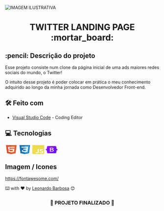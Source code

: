 ![IMAGEM ILUSTRATIVA](https://user-images.githubusercontent.com/87662269/191378172-f6c1885b-ab94-4e3d-a65e-90833b8125aa.JPG)

<h1 align="center">
 TWITTER LANDING PAGE :mortar_board:
</h1>

<h2>
  :pencil: Descrição do projeto
</h2>

<p>
Esse projeto consiste num clone da página inicial de uma ads maiores redes sociais do mundo, o Twitter!
  
O intuito desse projeto é poder colocar em prática o meu conhecimento adquirido ao longo da minha jornada como Desenvolvedor Front-end.
</p>

## 🛠️ Feito com
* [Visual Studio Code](https://code.visualstudio.com) - Coding Editor

## 💻 Tecnologias
<div display="flex">
  <img align="center" alt="leo-HTML" height="30" width="40" src="https://raw.githubusercontent.com/devicons/devicon/master/icons/html5/html5-original.svg">
 <img align="center" alt="leo-CSS" height="30" width="40" src="https://raw.githubusercontent.com/devicons/devicon/master/icons/css3/css3-original.svg">
 <img align="center" alt="leo-Js" height="30" width="40" src="https://raw.githubusercontent.com/devicons/devicon/master/icons/javascript/javascript-plain.svg">
 <img align="center" alt="leo-Bootstrap" height="30" width="40" src="https://raw.githubusercontent.com/devicons/devicon/master/icons/bootstrap/bootstrap-original.svg">
</div>

## Imagem / Icones

https://fontawesome.com/

⌨️ with ❤️ by [Leonardo Barbosa](https://github.com/leonardojpereira) 😊

<h3 align="center">
  
  :construction: PROJETO FINALIZADO :construction:
  
</h3>
